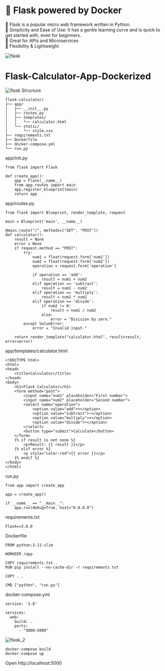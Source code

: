 <h1>🐳 Flask powered by Docker </h1> 

🔄 Flask is a popular micro web framework written in Python. <br>
🔄 Simplicity and Ease of Use: It has a gentle learning curve and is quick to get started with, even for beginners. <br>
🔄 Great for APIs and Microservices <br>
🔄 Flexibility & Lightweight <br>

![flask](https://github.com/user-attachments/assets/00a348a0-a78e-4661-96f9-596fcea6ad5c)

# Flask-Calculator-App-Dockerized
![flask](https://github.com/user-attachments/assets/c906786f-8bfb-47d4-ab58-ca43a8698e98)
Structure
```
flask-calculator/
├── app/
│   ├── __init__.py
│   ├── routes.py
│   ├── templates/
│   │   └── calculator.html
│   └── static/
│       └── style.css
├── requirements.txt
├── Dockerfile
├── docker-compose.yml
└── run.py
```
app/init.py
```
from flask import Flask

def create_app():
    app = Flask(__name__)
    from app.routes import main
    app.register_blueprint(main)
    return app
```
app/routes.py
```
from flask import Blueprint, render_template, request

main = Blueprint('main', __name__)

@main.route("/", methods=["GET", "POST"])
def calculator():
    result = None
    error = None
    if request.method == "POST":
        try:
            num1 = float(request.form['num1'])
            num2 = float(request.form['num2'])
            operation = request.form['operation']

            if operation == 'add':
                result = num1 + num2
            elif operation == 'subtract':
                result = num1 - num2
            elif operation == 'multiply':
                result = num1 * num2
            elif operation == 'divide':
                if num2 != 0:
                    result = num1 / num2
                else:
                    error = "Division by zero."
        except ValueError:
            error = "Invalid input."

    return render_template("calculator.html", result=result, error=error)
```
app/templates/calculator.html
```
<!DOCTYPE html>
<html>
<head>
    <title>Calculator</title>
</head>
<body>
    <h1>Flask Calculator</h1>
    <form method="post">
        <input name="num1" placeholder="First number">
        <input name="num2" placeholder="Second number">
        <select name="operation">
            <option value="add">+</option>
            <option value="subtract">−</option>
            <option value="multiply">×</option>
            <option value="divide">÷</option>
        </select>
        <button type="submit">Calculate</button>
    </form>
    {% if result is not none %}
        <p>Result: {{ result }}</p>
    {% elif error %}
        <p style="color:red">{{ error }}</p>
    {% endif %}
</body>
</html>
```
run.py
```
from app import create_app

app = create_app()

if __name__ == "__main__":
    app.run(debug=True, host="0.0.0.0")
```
requirements.txt
```
Flask==3.0.0
```
Dockerfile
```
FROM python:3.11-slim

WORKDIR /app

COPY requirements.txt .
RUN pip install --no-cache-dir -r requirements.txt

COPY . .

CMD ["python", "run.py"]
```
docker-compose.yml
```
version: '3.8'

services:
  web:
    build: .
    ports:
      - "5000:5000"
```
![flask_2](https://github.com/user-attachments/assets/2243d08d-b0d8-419f-b762-23741b926afb)


```
docker-compose build
docker-compose up
```

Open http://localhost:5000



